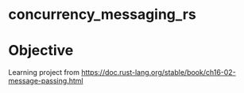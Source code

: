 # concurrency_messaging_rs


# Objective
Learning project from https://doc.rust-lang.org/stable/book/ch16-02-message-passing.html
